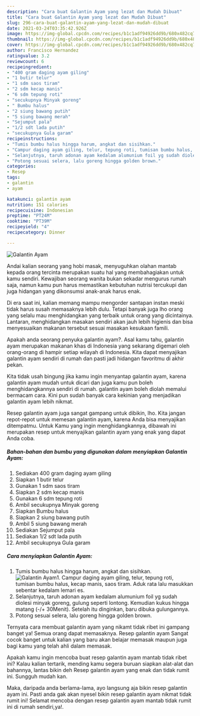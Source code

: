 ```yaml
---
description: "Cara buat Galantin Ayam yang lezat dan Mudah Dibuat"
title: "Cara buat Galantin Ayam yang lezat dan Mudah Dibuat"
slug: 296-cara-buat-galantin-ayam-yang-lezat-dan-mudah-dibuat
date: 2021-03-24T03:35:42.926Z
image: https://img-global.cpcdn.com/recipes/b1c1adf94926dd9b/680x482cq70/galantin-ayam-foto-resep-utama.jpg
thumbnail: https://img-global.cpcdn.com/recipes/b1c1adf94926dd9b/680x482cq70/galantin-ayam-foto-resep-utama.jpg
cover: https://img-global.cpcdn.com/recipes/b1c1adf94926dd9b/680x482cq70/galantin-ayam-foto-resep-utama.jpg
author: Francisco Hernandez
ratingvalue: 3.2
reviewcount: 6
recipeingredient:
- "400 gram daging ayam giling"
- "1 butir telur"
- "1 sdm saos tiram"
- "2 sdm kecap manis"
- "6 sdm tepung roti"
- "secukupnya Minyak goreng"
- " Bumbu halus"
- "2 siung bawang putih"
- "5 siung bawang merah"
- "Sejumput pala"
- "1/2 sdt lada putih"
- "secukupnya Gula garam"
recipeinstructions:
- "Tumis bumbu halus hingga harum, angkat dan sisihkan."
- "Campur daging ayam giling, telur, tepung roti, tumisan bumbu halus, kecap manis, saos tiram. Aduk rata lalu masukkan sebentar kedalam lemari es."
- "Selanjutnya, taruh adonan ayam kedalam alumunium foil yg sudah diolesi minyak goreng, gulung seperti lontong. Kemudian kukus hingga matang (-/+ 30Menit). Setelah itu dinginkan, baru dibuka gulungannya."
- "Potong sesuai selera, lalu goreng hingga golden brown."
categories:
- Resep
tags:
- galantin
- ayam

katakunci: galantin ayam 
nutrition: 151 calories
recipecuisine: Indonesian
preptime: "PT24M"
cooktime: "PT39M"
recipeyield: "4"
recipecategory: Dinner

---
```



![Galantin Ayam](https://img-global.cpcdn.com/recipes/b1c1adf94926dd9b/680x482cq70/galantin-ayam-foto-resep-utama.jpg)

Andai kalian seorang yang hobi masak, menyuguhkan olahan mantab kepada orang tercinta merupakan suatu hal yang membahagiakan untuk kamu sendiri. Kewajiban seorang  wanita bukan sekadar mengurus rumah saja, namun kamu pun harus memastikan kebutuhan nutrisi tercukupi dan juga hidangan yang dikonsumsi anak-anak harus enak.

Di era  saat ini, kalian memang mampu mengorder santapan instan meski tidak harus susah memasaknya lebih dulu. Tetapi banyak juga lho orang yang selalu mau menghidangkan yang terbaik untuk orang yang dicintainya. Lantaran, menghidangkan masakan sendiri akan jauh lebih higienis dan bisa menyesuaikan makanan tersebut sesuai masakan kesukaan famili. 



Apakah anda seorang penyuka galantin ayam?. Asal kamu tahu, galantin ayam merupakan makanan khas di Indonesia yang sekarang digemari oleh orang-orang di hampir setiap wilayah di Indonesia. Kita dapat menyajikan galantin ayam sendiri di rumah dan pasti jadi hidangan favoritmu di akhir pekan.

Kita tidak usah bingung jika kamu ingin menyantap galantin ayam, karena galantin ayam mudah untuk dicari dan juga kamu pun boleh menghidangkannya sendiri di rumah. galantin ayam boleh diolah memalui bermacam cara. Kini pun sudah banyak cara kekinian yang menjadikan galantin ayam lebih nikmat.

Resep galantin ayam juga sangat gampang untuk dibikin, lho. Kita jangan repot-repot untuk memesan galantin ayam, karena Anda bisa menyajikan ditempatmu. Untuk Kamu yang ingin menghidangkannya, dibawah ini merupakan resep untuk menyajikan galantin ayam yang enak yang dapat Anda coba.

<!--inarticleads1-->

##### Bahan-bahan dan bumbu yang digunakan dalam menyiapkan Galantin Ayam:

1. Sediakan 400 gram daging ayam giling
1. Siapkan 1 butir telur
1. Gunakan 1 sdm saos tiram
1. Siapkan 2 sdm kecap manis
1. Gunakan 6 sdm tepung roti
1. Ambil secukupnya Minyak goreng
1. Siapkan  Bumbu halus
1. Siapkan 2 siung bawang putih
1. Ambil 5 siung bawang merah
1. Sediakan Sejumput pala
1. Sediakan 1/2 sdt lada putih
1. Ambil secukupnya Gula garam




<!--inarticleads2-->

##### Cara menyiapkan Galantin Ayam:

1. Tumis bumbu halus hingga harum, angkat dan sisihkan.
<img src="https://img-global.cpcdn.com/steps/e634005edc0c5866/160x128cq70/galantin-ayam-langkah-memasak-1-foto.jpg" alt="Galantin Ayam">1. Campur daging ayam giling, telur, tepung roti, tumisan bumbu halus, kecap manis, saos tiram. Aduk rata lalu masukkan sebentar kedalam lemari es.
1. Selanjutnya, taruh adonan ayam kedalam alumunium foil yg sudah diolesi minyak goreng, gulung seperti lontong. Kemudian kukus hingga matang (-/+ 30Menit). Setelah itu dinginkan, baru dibuka gulungannya.
1. Potong sesuai selera, lalu goreng hingga golden brown.




Ternyata cara membuat galantin ayam yang nikamt tidak ribet ini gampang banget ya! Semua orang dapat memasaknya. Resep galantin ayam Sangat cocok banget untuk kalian yang baru akan belajar memasak maupun juga bagi kamu yang telah ahli dalam memasak.

Apakah kamu ingin mencoba buat resep galantin ayam mantab tidak ribet ini? Kalau kalian tertarik, mending kamu segera buruan siapkan alat-alat dan bahannya, lantas bikin deh Resep galantin ayam yang enak dan tidak rumit ini. Sungguh mudah kan. 

Maka, daripada anda berlama-lama, ayo langsung aja bikin resep galantin ayam ini. Pasti anda gak akan nyesel bikin resep galantin ayam nikmat tidak rumit ini! Selamat mencoba dengan resep galantin ayam mantab tidak rumit ini di rumah sendiri,ya!.

